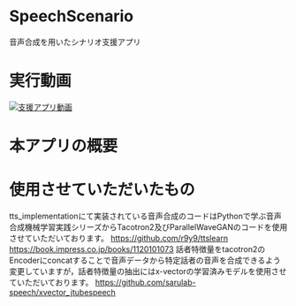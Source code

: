# SpeechScenario
音声合成を用いたシナリオ支援アプリ

# 実行動画
[![支援アプリ動画](https://img.youtube.com/vi/3ilFax8-2Bw/0.jpg)](https://www.youtube.com/watch?v=3ilFax8-2Bw)

# 本アプリの概要


# 使用させていただいたもの
tts_implementationにて実装されている音声合成のコードはPythonで学ぶ音声合成機械学習実践シリーズからTacotron2及びParallelWaveGANのコードを使用させていただいております。
https://github.com/r9y9/ttslearn
https://book.impress.co.jp/books/1120101073
話者特徴量をtacotron2のEncoderにconcatすることで音声データから特定話者の音声を合成できるよう変更していますが，話者特徴量の抽出にはx-vectorの学習済みモデルを使用させていただいております。
https://github.com/sarulab-speech/xvector_jtubespeech
